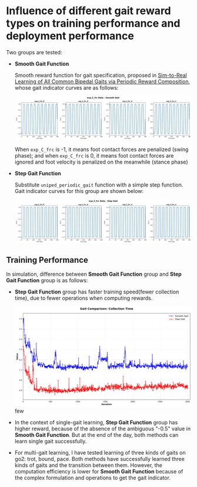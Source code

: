 # Influence of different gait reward types on training performance and deployment performance

Two groups are tested:
- **Smooth Gait Function**

    Smooth reward function for gait specification, proposed in [Sim-to-Real Learning of All Common Bipedal Gaits via Periodic Reward Composition](https://arxiv.org/abs/2011.01387), whose gait indicator curves are as follows:

    ![](./exp_C_frc_smooth_gait.png)

    When `exp_C_frc` is -1, it means foot contact forces are penalized (swing phase); and when `exp_C_frc` is 0, it means foot contact forces are ignored and foot velocity is penalized on the meanwhile (stance phase)

- **Step Gait Function**

    Substitute `uniped_periodic_gait` function with a simple step function. Gait indicator curves for this group are shown below:

    ![](./exp_C_frc_step_gait.png)

## Training Performance

In simulation, difference between **Smooth Gait Function** group and **Step Gait Function** group is as follows:

- **Step Gait Function** group has faster training speed(fewer collection time), due to fewer operations when computing rewards.

    ![](./gait_comparison_value_vs_step.png)few

- In the context of single-gait learning, **Step Gait Function** group has higher reward, because of the absence of the ambiguous "-0.5" value in **Smooth Gait Function**. But at the end of the day, both methods can learn single gait successfully.

- For multi-gait learning, I have tested learning of three kinds of gaits on go2: trot, bound, pace. Both methods have successfully learned three kinds of gaits and the transition between them. However, the computation efficiency is lower for **Smooth Gait Function** because of the complex formulation and operations to get the gait indicator.
  
  

